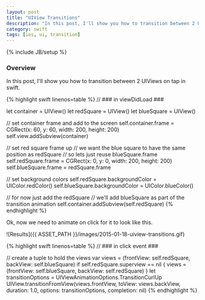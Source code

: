 ```yaml
---
layout: post
title: "UIView Transitions"
description: "In this post, I'll show you how to transition between 2 UIViews on tap in swift."
category: swift
tags: [ios, ui, transition]
---
```

{% include JB/setup %}

<!-- Overview -->
<h3>Overview</h3>

In this post, I'll show you how to transition between 2 UIViews on tap in swift.

{% highlight swift linenos=table  %}
// ### in viewDidLoad ###

let container = UIView()
let redSquare = UIView()
let blueSquare = UIView()

// set container frame and add to the screen
self.container.frame = CGRect(x: 60, y: 60, width: 200, height: 200)
self.view.addSubview(container)

// set red square frame up
// we want the blue square to have the same position as redSquare
// so lets just reuse blueSquare.frame
self.redSquare.frame = CGRect(x: 0, y: 0, width: 200, height: 200)
self.blueSquare.frame = redSquare.frame

// set background colors
self.redSquare.backgroundColor = UIColor.redColor()
self.blueSquare.backgroundColor = UIColor.blueColor()

// for now just add the redSquare
// we'll add blueSquare as part of the transition animation
self.container.addSubview(self.redSquare)
{% endhighlight %}

Ok, now we need to animate on click for it to look like this.

![Results]({{ ASSET_PATH }}/images/2015-01-18-uiview-transitions.gif)

{% highlight swift linenos=table  %}
// ### in click event ###

// create a tuple to hold the views
var views = (frontView: self.redSquare, backView: self.blueSquare)
if self.redSquare.superview ==  nil {
  views = (frontView: self.blueSquare, backView: self.redSquare)
}
let transitionOptions = UIViewAnimationOptions.TransitionCurlUp
UIView.transitionFromView(views.frontView, toView: views.backView, duration: 1.0, options: transitionOptions, completion: nil)
{% endhighlight %}


